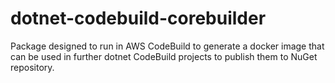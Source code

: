 # dotnet-codebuild-corebuilder
Package designed to run in AWS CodeBuild to generate a docker image that can be used in further dotnet CodeBuild projects to publish them to NuGet repository.

